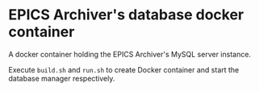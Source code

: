 # EPICS Archiver's database docker container

A docker container holding the EPICS Archiver's MySQL server instance.

Execute `build.sh` and `run.sh` to create Docker container and start the database manager respectively.	
